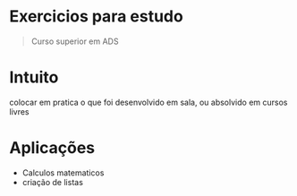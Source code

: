 # Exercicios para estudo
> Curso superior em ADS

# Intuito

colocar em pratica o que foi desenvolvido em sala, ou absolvido em cursos livres

# Aplicações 

- Calculos matematicos 
- criação de listas 
